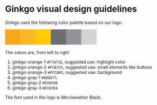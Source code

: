 <!--
SPDX-FileCopyrightText: 2017-2023 The Ginkgo authors

SPDX-License-Identifier: BSD-3-Clause
SPDX-License-Identifier: CC-BY-4.0
-->

# Ginkgo visual design guidelines

Ginkgo uses the following color palette based on our logo:

![color palette](./color-palette.png)

The colors are, from left to right
1. ginkgo-orange-1 `#F7A71E`, suggested use: highlight color
2. ginkgo-orange-2 `#FCB725`, suggested use: small elements like buttons
3. ginkgo-orange-3 `#FFCB05`, suggested use: background
4. ginkgo-gray-1 `#6D6E71`
5. ginkgo-gray-2 `#939598`
6. ginkgo-gray-3 `#D1D3D4`

The font used in the logo is Merriweather Black.
